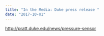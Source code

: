 ```yaml
---
title: "In the Media: Duke press release "
date: "2017-10-01"
---
```

http://pratt.duke.edu/news/pressure-sensor

